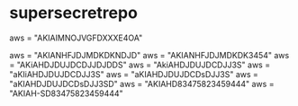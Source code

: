 # supersecretrepo
 aws = "AKIAIMNOJVGFDXXXE4OA"
 
 aws = "AKIANHFJDJMDKDKNDJD"
 aws = "AKIANHFJDJMDKDK3454"
 aws = "AKiAHDJDUJDCDJJDJDDS"
  aws = "AkiAHDJDUJDCDJJ3S"
  aws = "aKIiAHDJDUJDCDJJ3S"
  aws = "aKIAHDJDUJDCDsDJJ3S"
 aws = "aKIAHDJDUJDCDsDJJ3SD"
 aws = "AKIAHD83475823459444"
 aws = "AKIAH-SD83475823459444"
